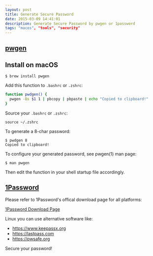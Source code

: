 ```yaml
---
layout: post
title: Generate Secure Password
date: 2015-03-09 14:41:01
description: Generate Secure Password by pwgen or 1password
tags: "macos", "tools", "security"
---
```


## [pwgen](https://github.com/jbernard/pwgen)

## Install on macOS

```
$ brew install pwgen
```

Add this function to `.bashrc` or `.zshrc`:

```bash
function pwdgen() {
  pwgen -Bs $1 1 | pbcopy | pbpaste | echo "Copied to clipboard!"
}
```

Source your `.bashrc` or `.zshrc`:

```
source ~/.zshrc
```

To generate a 8-char password:

```
$ pwdgen 8
Copied to clipboard!
```

To configure your generated password, see pwgen(1) man page:

```
$ man pwgen
```

Then edit the function in your shell startup file accordingly.

## [1Password](https://1password.com/)

Please refer to 1Password's offical download page for all platforms:

[1Password Download Page](https://1password.com/downloads/)

Linux you can use alternative software like:

- https://www.keepassx.org
- https://lastpass.com
- https://pwsafe.org

Secure your password!
